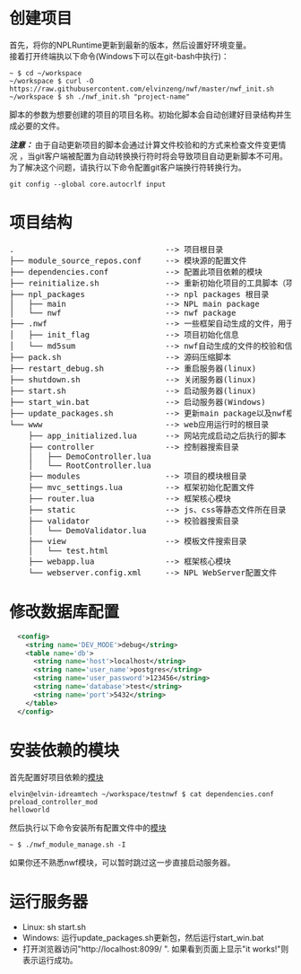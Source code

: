 # 创建项目
首先，将你的NPLRuntime更新到最新的版本，然后设置好环境变量。  
接着打开终端执以下命令(Windows下可以在git-bash中执行)：
```shell
~ $ cd ~/workspace
~/workspace $ curl -O https://raw.githubusercontent.com/elvinzeng/nwf/master/nwf_init.sh
~/workspace $ sh ./nwf_init.sh "project-name"  
```

脚本的参数为想要创建的项目的项目名称。初始化脚本会自动创建好目录结构并生成必要的文件。

***注意：***
由于自动更新项目的脚本会通过计算文件校验和的方式来检查文件变更情况
，当git客户端被配置为自动转换换行符时将会导致项目自动更新脚本不可用。
为了解决这个问题，请执行以下命令配置git客户端换行符转换行为。  
```shell
git config --global core.autocrlf input
```

# 项目结构
<pre>
.                                --> 项目根目录
├── module_source_repos.conf     --> 模块源的配置文件
├── dependencies.conf            --> 配置此项目依赖的模块
├── reinitialize.sh              --> 重新初始化项目的工具脚本（项目小组其他成员clone了项目之后可以运行这个脚本初始化所有git子模块）
├── npl_packages                 --> npl packages 根目录
│   ├── main                     --> NPL main package
│   └── nwf                      --> nwf package
├── .nwf                         --> 一些框架自动生成的文件，用于保存框架的内部数据。
│   ├── init_flag                --> 项目初始化信息
│   └── md5sum                   --> nwf自动生成的文件的校验和信息
├── pack.sh                      --> 源码压缩脚本
├── restart_debug.sh             --> 重启服务器(linux)
├── shutdown.sh                  --> 关闭服务器(linux)
├── start.sh                     --> 启动服务器(linux)
├── start_win.bat                --> 启动服务器(Windows)
├── update_packages.sh           --> 更新main package以及nwf框架的包(linux and Windows)
└── www                          --> web应用运行时的根目录
    ├── app_initialized.lua      --> 网站完成启动之后执行的脚本
    ├── controller               --> 控制器搜索目录
    │   ├── DemoController.lua
    │   └── RootController.lua
    ├── modules                  --> 项目的模块根目录
    ├── mvc_settings.lua         --> 框架初始化配置文件
    ├── router.lua               --> 框架核心模块
    ├── static                   --> js、css等静态文件所在目录
    ├── validator                --> 校验器搜索目录
    │   └── DemoValidator.lua
    ├── view                     --> 模板文件搜索目录
    │   └── test.html
    ├── webapp.lua               --> 框架核心模块
    └── webserver.config.xml     --> NPL WebServer配置文件
</pre>

# 修改数据库配置
```xml
  <config>
    <string name='DEV_MODE'>debug</string>
    <table name='db'>
      <string name='host'>localhost</string>
      <string name='user_name'>postgres</string>
      <string name='user_password'>123456</string>
      <string name='database'>test</string>
      <string name='port'>5432</string>
    </table>
  </config>

```

# 安装依赖的模块

首先配置好项目依赖的[模块](https://github.com/elvinzeng/nwf/blob/master/doc/zh-hans/nwf-module.md)

```shell
elvin@elvin-idreamtech ~/workspace/testnwf $ cat dependencies.conf 
preload_controller_mod
helloworld
```

然后执行以下命令安装所有配置文件中的[模块](https://github.com/elvinzeng/nwf/blob/master/doc/zh-hans/nwf-module.md)

```shell
~ $ ./nwf_module_manage.sh -I
```

如果你还不熟悉nwf模块，可以暂时跳过这一步直接启动服务器。

# 运行服务器
* Linux: sh start.sh
* Windows: 运行update_packages.sh更新包，然后运行start_win.bat
* 打开浏览器访问"http://localhost:8099/ ". 如果看到页面上显示"it works!"则表示运行成功。
